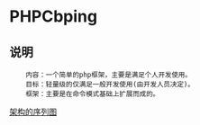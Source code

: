 
# PHPCbping
## 说明
		内容：一个简单的php框架，主要是满足个人开发使用。
		目标：轻量级的仅满足一般开发使用(由开发人员决定)。
		框架：主要是在命令模式基础上扩展而成的。 
[架构的序列图](https://www.processon.com/view/link/558a701fe4b0ccebb524bb71)  
